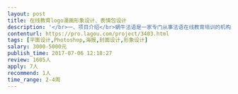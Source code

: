 ```yaml
---                
layout: post       
title: 在线教育logo漫画形象设计、表情包设计           
description: '</br>一、项目介绍</br>蜗牛法语是一家专门从事法语在线教育培训的机构。</br>二、项目需求</br>1. 需要设计一只蜗牛漫画形象，代表机构的气质与理念，蜗牛各种不同表情的平面形象。</br>2. 蜗牛的系列表情包，可以在微信聊天中使用。</br>3.  带有蜗牛漫画形象的微信号文章前后固定的标语设计。</br>4.  带有蜗牛漫画形象的课程头图设计。</br>5.  带有蜗牛漫画形象的课程页面设计模板。</br>'     
contenturl: https://pro.lagou.com/project/3403.html      
tags: [平面设计,Photoshop,海报,封面设计,形象设计]            
salary: 3000-5000元          
publish_time: 2017-07-06 12:18:27         
review: 1605人                   
apply: 7人                   
recommend: 1人                   
time_range: 2-4周              
---                 
```

